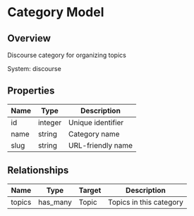 # Category Model

## Overview

Discourse category for organizing topics

System: discourse

## Properties

| Name | Type | Description |
|------|------|-------------|
| id | integer | Unique identifier |
| name | string | Category name |
| slug | string | URL-friendly name |

## Relationships

| Name | Type | Target | Description |
|------|------|--------|-------------|
| topics | has_many | Topic | Topics in this category |
